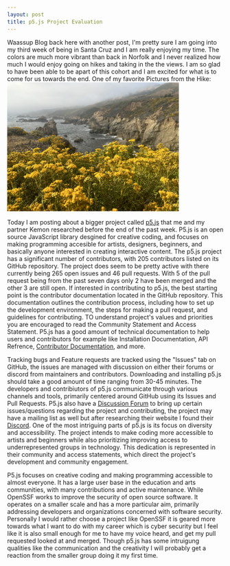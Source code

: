 ```yaml
---
layout: post
title: p5.js Project Evaluation
---
```


Waassup Blog back here with another post, I'm pretty sure I am going into my third week of being in Santa Cruz and I am really enjoying my time. The colors are much more vibrant than back in Norfolk and I never realized how much I would enjoy going on hikes and taking in the the views. I am so glad to have been able to be apart of this cohort and I am excited for what is to come for us towards the end.
One of my favorite Pictures from the Hike: 
<img src="/images/image_50750977.JPG" alt="Ocean Picture" width="400" height="300">

Today I am posting about a bigger project called [p5.js](https://p5js.org/) that me and my partner Kemon researched before the end of the past week. P5.js is an open source JavaScript library desgined for creative coding, and focuses on making programming accesible for artists, designers, beginners, and basically anyone interested in creating interactive content. The p5.js project has a significant number of contributors, with 205 contributors listed on its GitHub repository. The project does seem to be pretty active with there currently being 265 open issues and 46 pull requests. With 5 of the pull request being from the past seven days only 2 have been merged and the other 3 are still open. If interested in contributing to p5.js, the best starting point is the contributor documentation located in the GitHub repository. This documentation outlines the contribution process, including how to set up the development environment, the steps for making a pull request, and guidelines for contributing. TO understand project's values and priorities you are encouraged to read the Community Statement and Access Statement. P5.js has a good amount of technical documentation to help users and contributors for example like Installation Documentation, API Refrence, [Contributor Documentation](https://github.com/processing/p5.js/blob/main/contributor_docs/contributor_guidelines.md), and more.

Tracking bugs and Feature requests are tracked using the "Issues" tab on GitHub, the issues are managed with discussion on either their forums or discord from maintainers and contributors. Downloading and installing p5.js should take a good amount of time ranging from 30-45 minutes. The developers and contribiutors of p5.js communicate through various channels and tools, primarily centered around GitHub using its Issues and Pull Requests. P5.js also have a [Discussion Forum](https://discourse.processing.org/c/p5js/10) to bring up certain issues/questions regarding the project and contributing, the project may have a mailing list as well but after researching their website I found their [Discord](https://discord.gg/SHQ8dH25r9). One of the most intriguing parts of p5.js is its focus on diversity and accessibility. The project intends to make coding more accessible to artists and beginners while also prioritizing improving access to underrepresented groups in technology. This dedication is represented in their community and access statements, which direct the project's development and community engagement.

P5.js focuses on creative coding and making programming accessible to almost everyone. It has a large user base in the education and arts communities, with many contributions and active maintenance. While OpenSSF works to improve the security of open source software. It operates on a smaller scale and has a more particular aim, primarily addressing developers and organizations concerned with software security. Personally I would rather choose a project like OpenSSF it is geared more towards what I want to do with my career which is cyber security but I feel like it is also small enough for me to have my voice heard, and get my pull requested looked at and merged. Though p5.js has some intruigung qualities like the communication and the creativity I will probably get a reaction from the smaller group doing it my first time.
​
